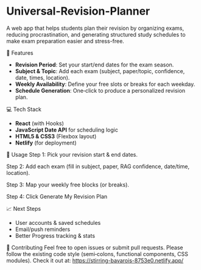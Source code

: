 # Universal-Revision-Planner
A web app that helps students plan their revision by organizing exams, reducing procrastination, and generating structured study schedules to make exam preparation easier and stress-free.

🚀 Features

- **Revision Period**: Set your start/end dates for the exam season.  
- **Subject & Topic**: Add each exam (subject, paper/topic, confidence, date, times, location).  
- **Weekly Availability**: Define your free slots or breaks for each weekday.  
- **Schedule Generation**: One‑click to produce a personalized revision plan.

💻 Tech Stack

- **React** (with Hooks)  
- **JavaScript Date API** for scheduling logic  
- **HTML5 & CSS3** (Flexbox layout)  
- **Netlify** (for deployment)

🎯 Usage
Step 1: Pick your revision start & end dates.

Step 2: Add each exam (fill in subject, paper, RAG confidence, date/time, location).

Step 3: Map your weekly free blocks (or breaks).

Step 4: Click Generate My Revision Plan


📈 Next Steps

- User accounts & saved schedules
- Email/push reminders
- Better Progress tracking & stats

🤝 Contributing
Feel free to open issues or submit pull requests. Please follow the existing code style (semi‑colons, functional components, CSS modules).
Check it out at: https://stirring-bavarois-8753e0.netlify.app/
